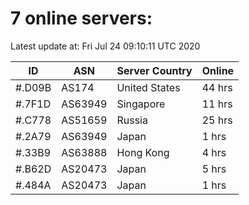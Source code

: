 # 7 online servers:

Latest update at: Fri Jul 24 09:10:11 UTC 2020

| ID | ASN | Server Country | Online |
| -- | --- | -------------- | ------ |
| #.D09B | AS174 | United States | 44 hrs |
| #.7F1D | AS63949 | Singapore | 11 hrs |
| #.C778 | AS51659 | Russia | 25 hrs |
| #.2A79 | AS63949 | Japan | 1 hrs |
| #.33B9 | AS63888 | Hong Kong | 4 hrs |
| #.B62D | AS20473 | Japan | 5 hrs |
| #.484A | AS20473 | Japan | 1 hrs |

